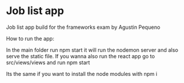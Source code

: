 # Job list app
Job list app build for the frameworks exam 
by Agustin Pequeno

How to run the app:

In the main folder run npm start it will run the nodemon server and also serve the static file.
If you wanna also run the react app go to src/views/views and run npm start

Its the same if you want to install the node modules with npm i
